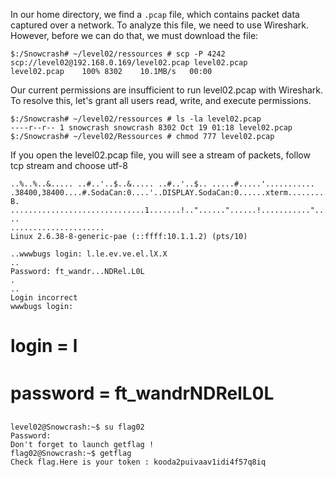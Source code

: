 In our home directory, we find a `.pcap` file, which contains packet data captured over a network. To analyze this file, we need to use Wireshark. However, before we can do that, we must download the file:

```
$:/Snowcrash# ~/level02/ressources # scp -P 4242 scp://level02@192.168.0.169/level02.pcap level02.pcap
level02.pcap    100% 8302    10.1MB/s   00:00
```

Our current permissions are insufficient to run level02.pcap with Wireshark. To resolve this, let's grant all users read, write, and execute permissions.

```
$:/Snowcrash# ~/level02/ressources # ls -la level02.pcap
----r--r-- 1 snowcrash snowcrash 8302 Oct 19 01:18 level02.pcap
$:/Snowcrash# ~/level02/Ressources # chmod 777 level02.pcap
```

If you open the level02.pcap file, you will see a stream of packets, follow tcp stream and choose utf-8
```
..%..%..&..... ..#..'..$..&..... ..#..'..$.. .....#.....'........... .38400,38400....#.SodaCan:0....'..DISPLAY.SodaCan:0......xterm.........."........!........"..".....b........b....	B.
..............................1.......!.."......"......!..........."........"..".............	..
.....................
Linux 2.6.38-8-generic-pae (::ffff:10.1.1.2) (pts/10)

..wwwbugs login: l.le.ev.ve.el.lX.X
..
Password: ft_wandr...NDRel.L0L
.
..
Login incorrect
wwwbugs login:
```

# login = l
# password = ft_wandrNDRelL0L

```
level02@Snowcrash:~$ su flag02
Password:
Don't forget to launch getflag !
flag02@Snowcrash:~$ getflag
Check flag.Here is your token : kooda2puivaav1idi4f57q8iq
```
